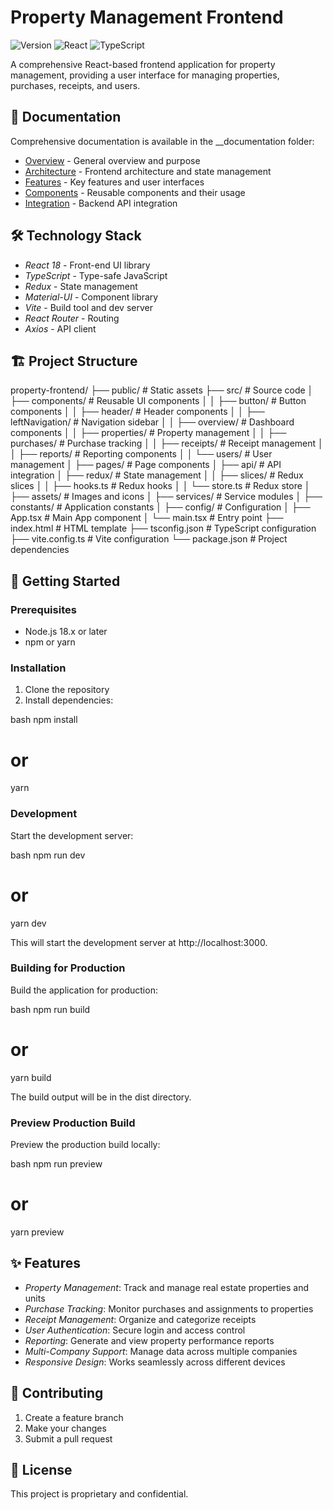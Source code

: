 # Property Management Frontend

![Version](https://img.shields.io/badge/version-1.0.0-blue)
![React](https://img.shields.io/badge/React-18-61DAFB?logo=react)
![TypeScript](https://img.shields.io/badge/TypeScript-4.9-3178C6?logo=typescript)

A comprehensive React-based frontend application for property management, providing a user interface for managing properties, purchases, receipts, and users.

## 📝 Documentation

Comprehensive documentation is available in the __documentation folder:

- [Overview](./__documentation/overview.md) - General overview and purpose
- [Architecture](./__documentation/architecture.md) - Frontend architecture and state management
- [Features](./__documentation/features.md) - Key features and user interfaces
- [Components](./__documentation/components.md) - Reusable components and their usage
- [Integration](./__documentation/integration.md) - Backend API integration

## 🛠 Technology Stack

- *React 18* - Front-end UI library
- *TypeScript* - Type-safe JavaScript
- *Redux* - State management
- *Material-UI* - Component library
- *Vite* - Build tool and dev server
- *React Router* - Routing
- *Axios* - API client

## 🏗 Project Structure


property-frontend/
├── public/              # Static assets
├── src/                 # Source code
│   ├── components/      # Reusable UI components
│   │   ├── button/      # Button components
│   │   ├── header/      # Header components
│   │   ├── leftNavigation/ # Navigation sidebar
│   │   ├── overview/    # Dashboard components
│   │   ├── properties/  # Property management
│   │   ├── purchases/   # Purchase tracking
│   │   ├── receipts/    # Receipt management
│   │   ├── reports/     # Reporting components
│   │   └── users/       # User management
│   ├── pages/           # Page components
│   ├── api/             # API integration
│   ├── redux/           # State management
│   │   ├── slices/      # Redux slices
│   │   ├── hooks.ts     # Redux hooks
│   │   └── store.ts     # Redux store
│   ├── assets/          # Images and icons
│   ├── services/        # Service modules
│   ├── constants/       # Application constants
│   ├── config/          # Configuration
│   ├── App.tsx          # Main App component
│   └── main.tsx         # Entry point
├── index.html           # HTML template
├── tsconfig.json        # TypeScript configuration
├── vite.config.ts       # Vite configuration
└── package.json         # Project dependencies


## 🚀 Getting Started

### Prerequisites

- Node.js 18.x or later
- npm or yarn

### Installation

1. Clone the repository
2. Install dependencies:

bash
npm install
# or
yarn


### Development

Start the development server:

bash
npm run dev
# or
yarn dev


This will start the development server at http://localhost:3000.

### Building for Production

Build the application for production:

bash
npm run build
# or
yarn build


The build output will be in the dist directory.

### Preview Production Build

Preview the production build locally:

bash
npm run preview
# or
yarn preview


## ✨ Features

- *Property Management*: Track and manage real estate properties and units
- *Purchase Tracking*: Monitor purchases and assignments to properties
- *Receipt Management*: Organize and categorize receipts
- *User Authentication*: Secure login and access control
- *Reporting*: Generate and view property performance reports
- *Multi-Company Support*: Manage data across multiple companies
- *Responsive Design*: Works seamlessly across different devices

## 👥 Contributing

1. Create a feature branch
2. Make your changes
3. Submit a pull request

## 📄 License

This project is proprietary and confidential.
